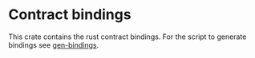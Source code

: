 # Contract bindings

This crate contains the rust contract bindings. For the script to generate
bindings see [gen-bindings](./gen-bindings/README.md).
